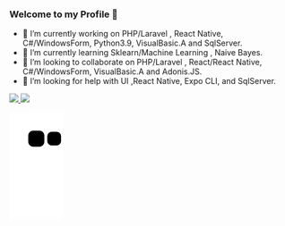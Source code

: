 ### Welcome to my Profile 👋

- 🔭 I’m currently working on PHP/Laravel , React Native, C#/WindowsForm, Python3.9, VisualBasic.A and SqlServer.
- 🌱 I’m currently learning Sklearn/Machine Learning , Naive Bayes.
- 👯 I’m looking to collaborate on PHP/Laravel , React/React Native, C#/WindowsForm, VisualBasic.A and Adonis.JS.
- 🤔 I’m looking for help with UI ,React Native, Expo CLI, and SqlServer.

<div>
  <a href="https://github.com/williamanjo">
  <img height="180em" src="https://github-readme-stats.vercel.app/api?username=williamanjo&show_icons=true&theme=buefy&include_all_commits=true&count_private=true"/>
  <img height="180em" src="https://github-readme-stats.vercel.app/api/top-langs/?username=williamanjo&layout=compact&langs_count=7&theme=buefy"/>
 </a>
</div>

<!--
**williamanjo/williamanjo** is a ✨ _special_ ✨ repository because its `README.md` (this file) appears on your GitHub profile.

Here are some ideas to get you started:

- 💬 Ask me about ...
- 📫 How to reach me: ...
- 😄 Pronouns: ...
- ⚡ Fun fact: ... 

-->


![Snake animation](https://github.com/williamanjo/williamanjo/blob/output/github-contribution-grid-snake.svg)
